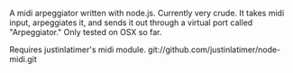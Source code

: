 A midi arpeggiator written with node.js. Currently very crude.
It takes midi input, arpeggiates it, and sends it out through 
a virtual port called "Arpeggiator." Only tested on OSX so far.

Requires justinlatimer's midi module.
git://github.com/justinlatimer/node-midi.git
